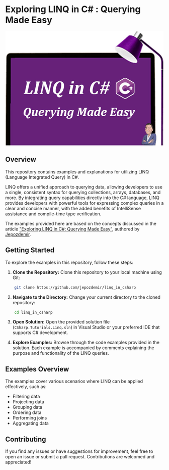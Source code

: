 # Exploring LINQ in C# : Querying Made Easy

![Exploring LINQ in C#](/cover.jpg "Exploring LINQ in C#")

## Overview

This repository contains examples and explanations for utilizing LINQ (Language Integrated Query) in C#.

LINQ offers a unified approach to querying data, allowing developers to use a single, consistent syntax for querying collections, arrays, databases, and more. By integrating query capabilities directly into the C# language, LINQ provides developers with powerful tools for expressing complex queries in a clear and concise manner, with the added benefits of IntelliSense assistance and compile-time type verification.

The examples provided here are based on the concepts discussed in the article ["Exploring LINQ in C#: Querying Made Easy"](https://medium.com/@jepozdemir/exploring-linq-in-c-querying-made-easy-f06a590e5a89), authored by [Jepozdemir](https://medium.com/@jepozdemir).

## Getting Started

To explore the examples in this repository, follow these steps:

1. **Clone the Repository:** Clone this repository to your local machine using Git:

```bash
    git clone https://github.com/jepozdemir/linq_in_csharp
```
2. **Navigate to the Directory:** Change your current directory to the cloned repository:

```bash
    cd linq_in_csharp
```
3. **Open Solution:** Open the provided solution file (`CSharp.Tutorials.Linq.sln`) in Visual Studio or your preferred IDE that supports C# development.

4. **Explore Examples:** Browse through the code examples provided in the solution. Each example is accompanied by comments explaining the purpose and functionality of the LINQ queries.

## Examples Overview

The examples cover various scenarios where LINQ can be applied effectively, such as:

- Filtering data
- Projecting data
- Grouping data
- Ordering data
- Performing joins
- Aggregating data

## Contributing

If you find any issues or have suggestions for improvement, feel free to open an issue or submit a pull request. Contributions are welcomed and appreciated!




